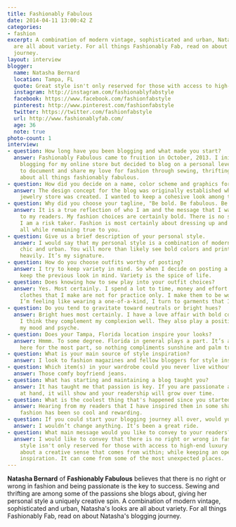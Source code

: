 ```yaml
---
title: Fashionably Fabulous
date: 2014-04-11 13:00:42 Z
categories:
- fashion
excerpt: A combination of modern vintage, sophisticated and urban, Natasha's looks
  are all about variety. For all things Fashionably Fab, read on about Natasha's blogging
  journey.
layout: interview
blogger:
  name: Natasha Bernard
  location: Tampa, FL
  quote: Great style isn't only reserved for those with access to high-end luxury.
  instagram: http://instagram.com/fashionablyfabstyle
  facebook: https://www.facebook.com/fashionfabstyle
  pinterest: http://www.pinterest.com/fashionfabstyle
  twitter: https://twitter.com/fashionfabstyle
  url: http://www.fashionablyfab.com/
  age: 36
  note: true
photo-count: 1
interview:
- question: How long have you been blogging and what made you start?
  answer: Fashionably Fabulous came to fruition in October, 2013. I initially started
    blogging for my online store but decided to blog on a personal level as a way
    to document and share my love for fashion through sewing, thrifting and writing
    about all things fashionably fabulous.
- question: How did you decide on a name, color scheme and graphics for your blog?
  answer: The design concept for the blog was originally established when my online
    jewelry store was created. I wanted to keep a cohesive look among the two.
- question: Why did you choose your tagline, "Be bold. Be fabulous. Be you!"?
  answer: It is a true reflection of who I am and the message that I want to convey
    to my readers. My fashion choices are certainly bold. There is no secret that
    I am a risk taker. Fashion is most certainly about dressing up and feeling fabulous
    all while remaining true to you.
- question: Give us a brief description of your personal style.
  answer: I would say that my personal style is a combination of modern vintage, sophisticated
    chic and urban. You will more than likely see bold colors and prints reflected
    heavily. It’s my signature.
- question: How do you choose outfits worthy of posting?
  answer: I try to keep variety in mind. So when I decide on posting a look, I always
    keep the previous look in mind. Variety is the spice of life.
- question: Does knowing how to sew play into your outfit choices?
  answer: Yes. Most certainly. I spend a lot to time, money and effort sewing so the
    clothes that I make are not for practice only. I make them to be worn. Whenever
    I’m feeling like wearing a one-of-a-kind, I turn to garments that I’ve made.
- question: Do you tend to gravitate toward neutrals or bright hues?
  answer: Bright hues most certainly. I have a love affair with bold colors and prints.
    I think they complement my complexion well. They also play a positive part in
    my mood and psyche.
- question: Does your Tampa, Florida location inspire your looks?
  answer: Hmmm. To some degree. Florida in general plays a part. It’s always sunny
    here for the most part, so nothing compliments sunshine and palm trees like color.
- question: What is your main source of style inspiration?
  answer: I look to fashion magazines and fellow bloggers for style inspiration.
- question: Which item(s) in your wardrobe could you never live without?
  answer: Those comfy boyfriend jeans.
- question: What has starting and maintaining a blog taught you?
  answer: It has taught me that passion is key. If you are passionate about the topic
    at hand, it will show and your readership will grow over time.
- question: What is the coolest thing that's happened since you started?
  answer: Hearing from my readers that I have inspired them in some shape, form or
    fashion has been so cool and rewarding.
- question: If you could start your blogging journey all over, would you change anything?
  answer: I wouldn’t change anything. It’s been a great ride.
- question: What main message would you like to convey to your readers?
  answer: I would like to convey that there is no right or wrong in fashion. Great
    style isn't only reserved for those with access to high-end luxury. It's ultimately
    about a creative sense that comes from within; while keeping an open mind for
    inspiration. It can come from some of the most unexpected places.
---
```


**Natasha Bernard** of **Fashionably Fabulous** believes that there is no right or wrong in fashion and being passionate is the key to success. Sewing and thrifting are among some of the passions she blogs about, giving her personal style a uniquely creative spin. A combination of modern vintage, sophisticated and urban, Natasha's looks are all about variety. For all things Fashionably Fab, read on about Natasha's blogging journey.